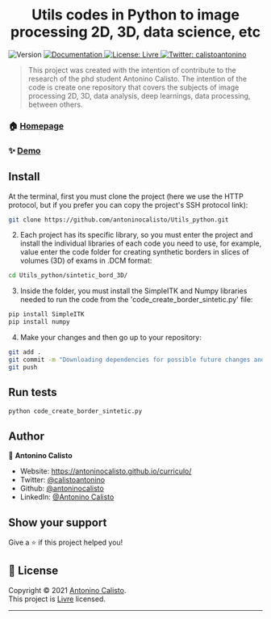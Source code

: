 <h1 align="center">Utils codes in Python to image processing 2D, 3D, data science, etc</h1>
<p>
  <img alt="Version" src="https://img.shields.io/badge/version-Primeira versão-blue.svg?cacheSeconds=2592000" />
  <a href="https://github.com/antoninocalisto/Utils_python#readme" target="_blank">
    <img alt="Documentation" src="https://img.shields.io/badge/documentation-yes-brightgreen.svg" />
  </a>
  <a href="Livre" target="_blank">
    <img alt="License: Livre" src="https://img.shields.io/badge/License-Livre-yellow.svg" />
  </a>
  <a href="https://twitter.com/calistoantonino" target="_blank">
    <img alt="Twitter: calistoantonino" src="https://img.shields.io/twitter/follow/calistoantonino.svg?style=social" />
  </a>
</p>

> This project was created with the intention of contribute to the research of the phd student Antonino Calisto. The intention of the code is create one repository that covers the subjects of image processing 2D, 3D, data analysis, deep learnings, data processing, between others. 

### 🏠 [Homepage](https://antoninocalisto.github.io/Utils_python)

### ✨ [Demo](https://github.com/antoninocalisto/Utils_python)

## Install



At the terminal, first you must clone the project (here we use the HTTP protocol, but if you prefer you can copy the project's SSH protocol link): 

```sh
git clone https://github.com/antoninocalisto/Utils_python.git
```

2. Each project has its specific library, so you must enter the project and install the individual libraries of each code you need to use, for example, value enter the code folder for creating synthetic borders in slices of volumes (3D) of exams in .DCM format:

```sh
cd Utils_python/sintetic_bord_3D/
```

3. Inside the folder, you must install the SimpleITK and Numpy libraries needed to run the code from the 'code_create_border_sintetic.py' file:
```sh
pip install SimpleITK
pip install numpy
```

4. Make your changes and then go up to your repository:
```sh
git add .
git commit -m "Downloading dependencies for possible future changes and configuring for my information"
git push
```

## Run tests
```sh
python code_create_border_sintetic.py
```
## Author

👤 **Antonino Calisto**

* Website: https://antoninocalisto.github.io/curriculo/
* Twitter: [@calistoantonino](https://twitter.com/calistoantonino)
* Github: [@antoninocalisto](https://github.com/antoninocalisto)
* LinkedIn: [@Antonino Calisto](https://linkedin.com/in/antonino-calisto-08991270/)

## Show your support

Give a ⭐️ if this project helped you!

## 📝 License

Copyright © 2021 [Antonino Calisto](https://github.com/antoninocalisto).<br />
This project is [Livre](Livre) licensed.

***
